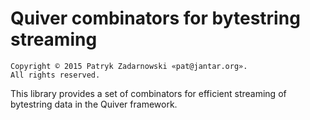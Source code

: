 Quiver combinators for bytestring streaming
===========================================

    Copyright © 2015 Patryk Zadarnowski «pat@jantar.org».
    All rights reserved.

This library provides a set of combinators for efficient
streaming of bytestring data in the Quiver framework.
